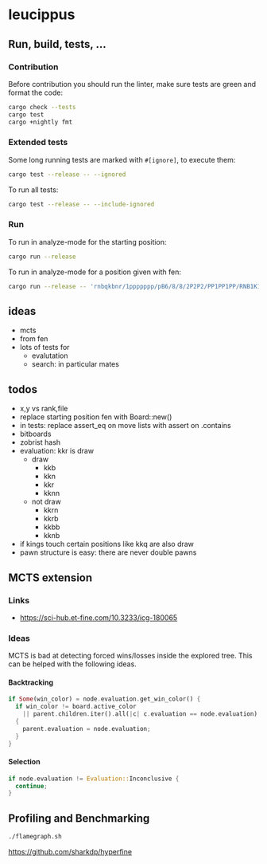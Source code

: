 # leucippus

## Run, build, tests, ...

### Contribution

Before contribution you should run the linter, make sure tests are green and
format the code:

```sh
cargo check --tests
cargo test
cargo +nightly fmt
```

### Extended tests

Some long running tests are marked with `#[ignore]`, to execute them:

```sh
cargo test --release -- --ignored
```

To run all tests:

```sh
cargo test --release -- --include-ignored
```

### Run

To run in analyze-mode for the starting position:

```sh
cargo run --release
```

To run in analyze-mode for a position given with fen:

```sh
cargo run --release -- 'rnbqkbnr/1ppppppp/pB6/8/8/2P2P2/PP1PP1PP/RNB1K1NR b KQkq - 0 1'
```

## ideas

- mcts
- from fen
- lots of tests for
  - evalutation
  - search: in particular mates

## todos

- x,y vs rank,file
- replace starting position fen with Board::new()
- in tests: replace assert_eq on move lists with assert on .contains
- bitboards
- zobrist hash
- evaluation: kkr is draw
  - draw
    - kkb
    - kkn
    - kkr
    - kknn
  - not draw
    - kkrn
    - kkrb
    - kkbb
    - kknb
- if kings touch certain positions like kkq are also draw
- pawn structure is easy: there are never double pawns

## MCTS extension

### Links

- https://sci-hub.et-fine.com/10.3233/icg-180065

### Ideas

MCTS is bad at detecting forced wins/losses inside the explored tree. This can
be helped with the following ideas.

#### Backtracking

```rs
if Some(win_color) = node.evaluation.get_win_color() {
  if win_color != board.active_color
    || parent.children.iter().all(|c| c.evaluation == node.evaluation)
  {
    parent.evaluation = node.evaluation;
  }
}
```

#### Selection

```rs
if node.evaluation != Evaluation::Inconclusive {
  continue;
}
```

## Profiling and Benchmarking

```sh
./flamegraph.sh
```

https://github.com/sharkdp/hyperfine
